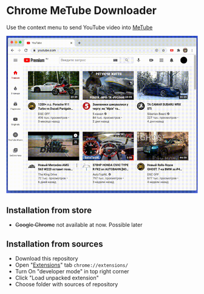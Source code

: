 
Chrome MeTube Downloader
=======

Use the context menu to send YouTube video into [MeTube](https://github.com/alexta69/metube)

![example](https://github.com/Rpsl/metube-browser-extension/blob/master/attach/metube-dowloader.gif?raw=true)

Installation from store
-----

- ~~Google Chrome~~ not available at now. Possible later

Installation from sources
-----
- Download this repository
- Open "[Extensions](chrome://extensions/)" tab `chrome://extensions/`
- Turn On "developer mode" in top right corner
- Click "Load unpacked extension"
- Choose folder with sources of repository



